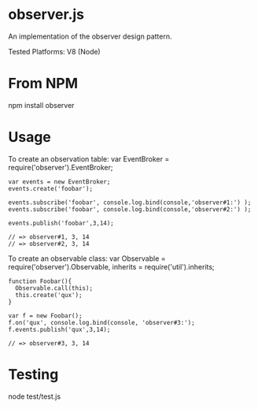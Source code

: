observer.js
===========
An implementation of the observer design pattern. 

Tested Platforms: V8 (Node)

From NPM
========
npm install observer

Usage
=====
To create an observation table:
    var EventBroker = require('observer').EventBroker;

    var events = new EventBroker;
    events.create('foobar');

    events.subscribe('foobar', console.log.bind(console,'observer#1:') );
    events.subscribe('foobar', console.log.bind(console,'observer#2:') );

    events.publish('foobar',3,14);

    // => observer#1, 3, 14
    // => observer#2, 3, 14

To create an observable class:
    var Observable = require('observer').Observable,
        inherits   = require('util').inherits;

    function Foobar(){
      Observable.call(this);
      this.create('qux');
    }

    var f = new Foobar();
    f.on('qux', console.log.bind(console, 'observer#3:');
    f.events.publish('qux',3,14);

    // => observer#3, 3, 14

Testing
=======
node test/test.js
